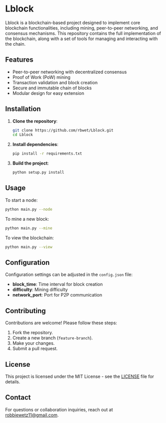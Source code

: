 # Lblock

Lblock is a blockchain-based project designed to implement core blockchain functionalities, including mining, peer-to-peer networking, and consensus mechanisms. This repository contains the full implementation of the blockchain, along with a set of tools for managing and interacting with the chain.

## Features

* Peer-to-peer networking with decentralized consensus
* Proof of Work (PoW) mining
* Transaction validation and block creation
* Secure and immutable chain of blocks
* Modular design for easy extension

## Installation

1. **Clone the repository**:

   ```bash
   git clone https://github.com/rbwet/Lblock.git
   cd Lblock
   ```

2. **Install dependencies**:

   ```bash
   pip install -r requirements.txt
   ```

3. **Build the project**:

   ```bash
   python setup.py install
   ```

## Usage

To start a node:

```bash
python main.py --node
```

To mine a new block:

```bash
python main.py --mine
```

To view the blockchain:

```bash
python main.py --view
```

## Configuration

Configuration settings can be adjusted in the `config.json` file:

* **block\_time**: Time interval for block creation
* **difficulty**: Mining difficulty
* **network\_port**: Port for P2P communication

## Contributing

Contributions are welcome! Please follow these steps:

1. Fork the repository.
2. Create a new branch (`feature-branch`).
3. Make your changes.
4. Submit a pull request.

## License

This project is licensed under the MIT License - see the [LICENSE](LICENSE) file for details.

## Contact

For questions or collaboration inquiries, reach out at [robbiewetz11@gmail.com](mailto:robbiewetz11@gmail.com).
